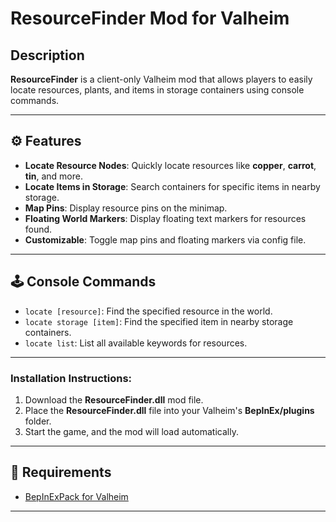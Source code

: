 # ResourceFinder Mod for Valheim

## Description
**ResourceFinder** is a client-only Valheim mod that allows players to easily locate resources, plants, and items in storage containers using console commands.

---

## ⚙️ Features

- **Locate Resource Nodes**: Quickly locate resources like **copper**, **carrot**, **tin**, and more.
- **Locate Items in Storage**: Search containers for specific items in nearby storage.
- **Map Pins**: Display resource pins on the minimap.
- **Floating World Markers**: Display floating text markers for resources found.
- **Customizable**: Toggle map pins and floating markers via config file.

---

## 🕹️ Console Commands

- `locate [resource]`: Find the specified resource in the world.
- `locate storage [item]`: Find the specified item in nearby storage containers.
- `locate list`: List all available keywords for resources.

---

### Installation Instructions:
1. Download the **ResourceFinder.dll** mod file.
2. Place the **ResourceFinder.dll** file into your Valheim's **BepInEx/plugins** folder.
3. Start the game, and the mod will load automatically.

---

## 🧰 Requirements

- [BepInExPack for Valheim](https://valheim.thunderstore.io/package/denikson/BepInExPack_Valheim/)

---
